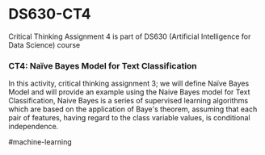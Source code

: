# DS630-CT4
Critical Thinking Assignment 4 is part of DS630 (Artificial Intelligence for Data Science) course

### CT4: Naïve Bayes Model for Text Classification

In this activity, critical thinking assignment 3; we will define Naïve Bayes Model and will provide an example using the Naive Bayes model for Text Classification, Naive Bayes is a series of supervised learning algorithms which are based on the application of Baye's theorem, assuming that each pair of features, having regard to the class variable values, is conditional independence.

#machine-learning
